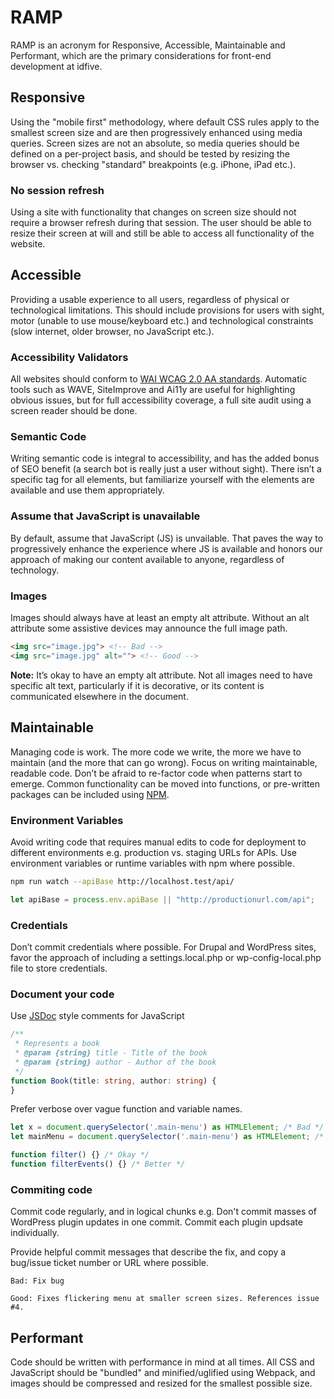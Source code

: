 # RAMP
RAMP is an acronym for Responsive, Accessible, Maintainable and Performant, which are the primary considerations for front-end development at idfive.

## Responsive
Using the "mobile first" methodology, where default CSS rules apply to the smallest screen size and are then progressively enhanced using media queries. Screen sizes are not an absolute, so media queries should be defined on a per-project basis, and should be tested by resizing the browser vs. checking "standard" breakpoints (e.g. iPhone, iPad etc.).

### No session refresh
Using a site with functionality that changes on screen size should not require a browser refresh during that session. The user should be able to resize their screen at will and still be able to access all functionality of the website.

## Accessible
Providing a usable experience to all users, regardless of physical or technological limitations. This should include provisions for users with sight, motor (unable to use mouse/keyboard etc.) and technological constraints (slow internet, older browser, no JavaScript etc.).

### Accessibility Validators
All websites should conform to [WAI WCAG 2.0 AA standards](https://www.w3.org/WAI/standards-guidelines/wcag/). Automatic tools such as WAVE, SiteImprove and Ai11y are useful for highlighting obvious issues, but for full accessibility coverage, a full site audit using a screen reader should be done.

### Semantic Code
Writing semantic code is integral to accessibility, and has the added bonus of SEO benefit (a search bot is really just a user without sight). There isn’t a specific tag for all elements, but familiarize yourself with the elements are available and use them appropriately.

### Assume that JavaScript is unavailable
By default, assume that JavaScript (JS) is unvailable. That paves the way to progressively enhance the experience where JS is available and honors our approach of making our content available to anyone, regardless of technology.

### Images
Images should always have at least an empty alt attribute. Without an alt attribute some assistive devices may announce the full image path.

```html
<img src="image.jpg"> <!-- Bad -->
<img src="image.jpg" alt=""> <!-- Good -->
```

__Note:__ It’s okay to have an empty alt attribute. Not all images need to have specific alt text, particularly if it is decorative, or its content is communicated elsewhere in the document.

## Maintainable
Managing code is work. The more code we write, the more we have to maintain (and the more that can go wrong). Focus on writing maintainable, readable code. Don’t be afraid to re-factor code when patterns start to emerge. Common functionality can be moved into functions, or pre-written packages can be included using [NPM](https://npmjs.com).

### Environment Variables
Avoid writing code that requires manual edits to code for deployment to different environments e.g. production vs. staging URLs for APIs. Use environment variables or runtime variables with npm where possible.

```bash
npm run watch --apiBase http://localhost.test/api/
```
```typescript
let apiBase = process.env.apiBase || "http://productionurl.com/api";
```

### Credentials
Don’t commit credentials where possible. For Drupal and WordPress sites, favor the approach of including a settings.local.php or wp-config-local.php file to store credentials.

### Document your code
Use [JSDoc](http://usejsdoc.org) style comments for JavaScript

```typescript
/**
 * Represents a book
 * @param {string} title - Title of the book
 * @param {string} author - Author of the book
 */
function Book(title: string, author: string) {
}
```

Prefer verbose over vague function and variable names.

```typescript
let x = document.querySelector('.main-menu') as HTMLElement; /* Bad */
let mainMenu = document.querySelector('.main-menu') as HTMLElement; /* Good */
```

```typescript
function filter() {} /* Okay */
function filterEvents() {} /* Better */
```

### Commiting code
Commit code regularly, and in logical chunks e.g. Don't commit masses of WordPress plugin updates in one commit. Commit each plugin updsate individually.

Provide helpful commit messages that describe the fix, and copy a bug/issue ticket number or URL where possible.

```
Bad: Fix bug
```

```
Good: Fixes flickering menu at smaller screen sizes. References issue #4.
```

## Performant
Code should be written with performance in mind at all times. All CSS and JavaScript should be "bundled" and minified/uglified using Webpack, and images should be compressed and resized for the smallest possible size.